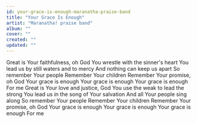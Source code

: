 ```yaml
---
id: your-grace-is-enough-maranatha-praise-band
title: "Your Grace Is Enough"
artist: "Maranatha! praise band"
album: ""
cover: ""
created: ""
updated: ""
---
```


Great is Your faithfulness, oh God
You wrestle with the sinner's heart
You lead us by still waters and to mercy
And nothing can keep us apart
So remember Your people
Remember Your children
Remember Your promise, oh God
Your grace is enough
Your grace is enough
Your grace is enough
For me
Great is Your love and justice, God
You use the weak to lead the strong
You lead us in the song of Your salvation
And all Your people sing along
So remember Your people
Remember Your children
Remember Your promise, oh God
Your grace is enough
Your grace is enough
Your grace is enough
For me